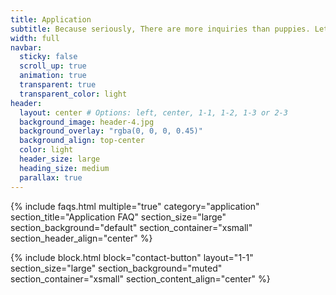 ```yaml
---
title: Application
subtitle: Because seriously, There are more inquiries than puppies. Lets make sure this is a good fit.
width: full
navbar:
  sticky: false
  scroll_up: true
  animation: true
  transparent: true
  transparent_color: light
header:
  layout: center # Options: left, center, 1-1, 1-2, 1-3 or 2-3
  background_image: header-4.jpg
  background_overlay: "rgba(0, 0, 0, 0.45)"
  background_align: top-center
  color: light
  header_size: large
  heading_size: medium
  parallax: true
---
```


{% include faqs.html 
  multiple="true" 
  category="application" 
  section_title="Application FAQ" 
  section_size="large"
  section_background="default"
  section_container="xsmall"
  section_header_align="center"
%}


{% include block.html 
  block="contact-button" 
  layout="1-1"
  section_size="large"
  section_background="muted"
  section_container="xsmall"
  section_content_align="center"
%}